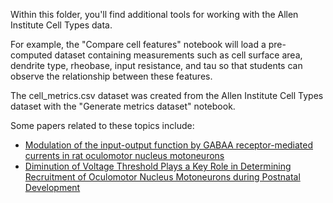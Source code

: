 Within this folder, you'll find additional tools for working with the Allen Institute Cell Types data.

For example, the "Compare cell features" notebook will load a pre-computed dataset containing measurements such as cell surface area, dendrite type, rheobase, input resistance,  and tau so that students can observe the relationship between these features. 

The cell_metrics.csv dataset was created from the Allen Institute Cell Types dataset with the "Generate metrics dataset" notebook.

Some papers related to these topics include:
- [Modulation of the input-output function by GABAA receptor-mediated currents in rat oculomotor nucleus motoneurons](https://pubmed.ncbi.nlm.nih.gov/25194049/)
- [Diminution of Voltage Threshold Plays a Key Role in Determining Recruitment of Oculomotor Nucleus Motoneurons during Postnatal Development](https://www.ncbi.nlm.nih.gov/pmc/articles/PMC3235164/)
